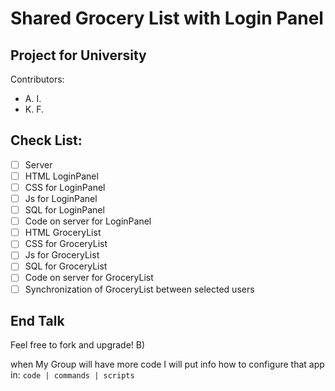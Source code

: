 # Shared Grocery List with Login Panel

## Project for University
Contributors:
- A. I.
- K. F.

## Check List:
- [ ] Server
- [ ] HTML LoginPanel
- [ ] CSS for LoginPanel
- [ ] Js for LoginPanel
- [ ] SQL for LoginPanel
- [ ] Code on server for LoginPanel
- [ ] HTML GroceryList
- [ ] CSS for GroceryList
- [ ] Js for GroceryList
- [ ] SQL for GroceryList
- [ ] Code on server for GroceryList
- [ ] Synchronization of GroceryList between selected users

## End Talk
Feel free to fork and upgrade! B)

when My Group will have more code I will put info how to configure that app in:
```code | commands | scripts```
